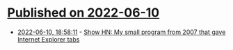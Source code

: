# [Published on 2022-06-10](index.md)

* [2022-06-10, 18:58:11](https://news.ycombinator.com/item?id=31698077) - [Show HN: My small program from 2007 that gave Internet Explorer tabs](http://tabbed.org/)
